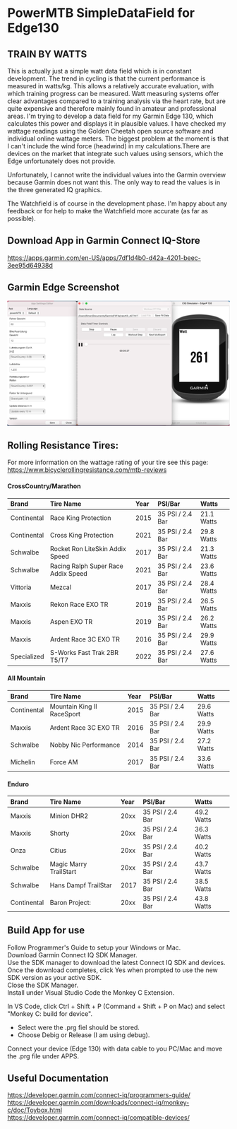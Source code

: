 # PowerMTB SimpleDataField for Edge130

## TRAIN BY WATTS

This is actually just a simple watt data field which is in constant development. The trend in cycling is that the current performance is measured in watts/kg. This allows a relatively accurate evaluation, with which training progress can be measured. Watt measuring systems offer clear advantages compared to a training analysis via the heart rate, but are quite expensive and therefore mainly found in amateur and professional areas. I'm trying to develop a data field for my Garmin Edge 130, which calculates this power and displays it in plausible values.
I have checked my wattage readings using the Golden Cheetah open source software and individual online wattage meters. The biggest problem at the moment is that I can't include the wind force (headwind) in my calculations.There are devices on the market that integrate such values using sensors, which the Edge unfortunately does not provide.

Unfortunately, I cannot write the individual values into the Garmin overview because Garmin does not want this. The only way to read the values is in the three generated IQ graphics.

The Watchfield is of course in the development phase. I'm happy about any feedback or for help to make the Watchfield more accurate (as far as possible).

## Download App in Garmin Connect IQ-Store
https://apps.garmin.com/en-US/apps/7df1d4b0-d42a-4201-beec-3ee95d64938d

## Garmin Edge Screenshot


![Screenshot](readme.png)



## Rolling Resistance Tires:
For more information on the wattage rating of your tire see this page:
<https://www.bicyclerollingresistance.com/mtb-reviews>

#### CrossCountry/Marathon

| Brand       | Tire Name                           | Year  | PSI/Bar           | Watts         |
| :---        | :---                                | :---  | :---              | :---          |
| Continental | Race King Protection                | 2015  | 35 PSI / 2.4 Bar  | 21.1 Watts    |
| Continental | Cross King Protection               | 2021  | 35 PSI / 2.4 Bar  | 29.8 Watts    |
| Schwalbe    | Rocket Ron LiteSkin Addix Speed     | 2017  | 35 PSI / 2.4 Bar  | 21.3 Watts    |
| Schwalbe    | Racing Ralph Super Race Addix Speed | 2021  | 35 PSI / 2.4 Bar  | 23.6 Watts    |
| Vittoria    | Mezcal                              | 2017  | 35 PSI / 2.4 Bar  | 28.4 Watts    |
| Maxxis      | Rekon Race EXO TR                   | 2019  | 35 PSI / 2.4 Bar  | 26.5 Watts    |
| Maxxis      | Aspen EXO TR                        | 2019  | 35 PSI / 2.4 Bar  | 26.2 Watts    |
| Maxxis      | Ardent Race 3C EXO TR               | 2016  | 35 PSI / 2.4 Bar  | 29.9 Watts    |
| Specialized | S-Works Fast Trak 2BR T5/T7         | 2022  | 35 PSI / 2.4 Bar  | 27.6 Watts    |

#### All Mountain

| Brand       | Tire Name                           | Year  | PSI/Bar           | Watts         |
| :---        | :---                                | :---  | :---              | :---          |
| Continental | Mountain King II RaceSport          | 2015  | 35 PSI / 2.4 Bar  | 29.6 Watts    |
| Maxxis      | Ardent Race 3C EXO TR               | 2016  | 35 PSI / 2.4 Bar  | 29.9 Watts    |
| Schwalbe    | Nobby Nic Performance               | 2014  | 35 PSI / 2.4 Bar  | 27.2 Watts    |
| Michelin    | Force AM                            | 2017  | 35 PSI / 2.4 Bar  | 33.6 Watts    |

#### Enduro

| Brand       | Tire Name                           | Year  | PSI/Bar           | Watts         |
| :---        | :---                                | :---  | :---              | :---          |
| Maxxis      | Minion DHR2                         | 20xx  | 35 PSI / 2.4 Bar  | 49.2 Watts    |
| Maxxis      | Shorty                              | 20xx  | 35 PSI / 2.4 Bar  | 36.3 Watts    |
| Onza        | Citius                              | 20xx  | 35 PSI / 2.4 Bar  | 40.2 Watts    |
| Schwalbe    | Magic Marry TrailStart              | 20xx  | 35 PSI / 2.4 Bar  | 43.7 Watts    |
| Schwalbe    | Hans Dampf TrailStar                | 2017  | 35 PSI / 2.4 Bar  | 38.5 Watts    |
| Continental | Baron Project:                      | 20xx  | 35 PSI / 2.4 Bar  | 43.8 Watts    |


## Build App for use

Follow Programmer's Guide to setup your Windows or Mac. <br />
Download Garmin Connect IQ SDK Manager. <br />
Use the SDK manager to download the latest Connect IQ SDK and devices. <br />
Once the download completes, click Yes when prompted to use the new SDK version as your active SDK. <br />
Close the SDK Manager. <br />
Install under Visual Studio Code the Monkey C Extension. <br />

In VS Code, click Ctrl + Shift + P (Command + Shift + P on Mac) and select "Monkey C: build for device". <br />
- Select were the .prg fiel should be stored. <br />
- Choose Debig or Release (I am using debug). <br />

Connect your device (Edge 130) with data cable to you PC/Mac and move the .prg file under APPS. <br />


## Useful Documentation

https://developer.garmin.com/connect-iq/programmers-guide/ <br />
https://developer.garmin.com/downloads/connect-iq/monkey-c/doc/Toybox.html <br />
https://developer.garmin.com/connect-iq/compatible-devices/ <br />

